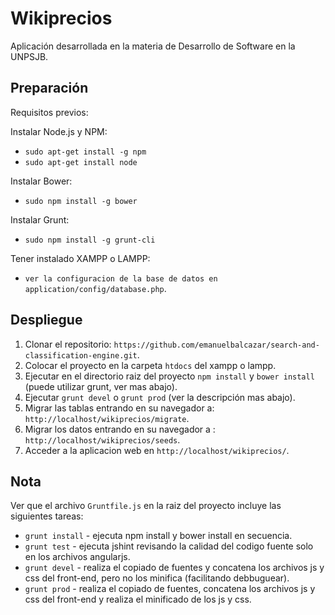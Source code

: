 # Wikiprecios
Aplicación desarrollada en la materia de Desarrollo de Software en la UNPSJB.

## Preparación
Requisitos previos:

Instalar Node.js y NPM:
* `sudo apt-get install -g npm`
* `sudo apt-get install node`

Instalar Bower:
* `sudo npm install -g bower`

Instalar Grunt:
* `sudo npm install -g grunt-cli`

Tener instalado XAMPP o LAMPP:
* `ver la configuracion de la base de datos en application/config/database.php`.

## Despliegue

1. Clonar el repositorio: `https://github.com/emanuelbalcazar/search-and-classification-engine.git`.
2. Colocar el proyecto en la carpeta `htdocs` del xampp o lampp.
3. Ejecutar en el directorio raiz del proyecto `npm install` y `bower install` (puede utilizar grunt, ver mas abajo).
4. Ejecutar `grunt devel` o `grunt prod` (ver la descripción mas abajo).
5. Migrar las tablas entrando en su navegador a: `http://localhost/wikiprecios/migrate`.
6. Migrar los datos entrando en su navegador a : `http://localhost/wikiprecios/seeds`.
7. Acceder a la aplicacion web en `http://localhost/wikiprecios/`.


## Nota

Ver que el archivo `Gruntfile.js` en la raiz del proyecto incluye las siguientes tareas:

* `grunt install` - ejecuta npm install y bower install en secuencia.
* `grunt test` - ejecuta jshint revisando la calidad del codigo fuente solo en los archivos angularjs.
* `grunt devel` - realiza el copiado de fuentes y concatena los archivos js y css del front-end, pero no los minifica (facilitando debbuguear).
* `grunt prod` - realiza el copiado de fuentes, concatena los archivos js y css del front-end y realiza el minificado de los js y css.
